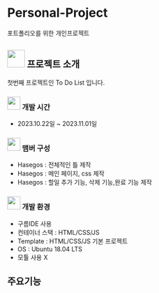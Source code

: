 # Personal-Project
포트폴리오를 위한 개인프로젝트

## <img src="https://github.com/Hasegos/Personal-Project/assets/93961708/66edfc23-8bb0-4954-afc7-898f2ae75106" width ="40" height = "40"> 프로젝트 소개
첫번째 프로젝트인 To Do List 입니다.

### <img src="https://github.com/Hasegos/Personal-Project/assets/93961708/9a43d109-8778-4797-9ef6-fbfa746a83a7" width = "30" height = "30"> 개발 시간

* 2023.10.22일 ~ 2023.11.01일

### <img src="https://github.com/Hasegos/Personal-Project/assets/93961708/b0be472d-32af-4068-99ce-dc2f667ddc95" width = "30"> 맴버 구성

- Hasegos : 전체적인 틀 제작
- Hasegos : 메인 페이지, css 제작
- Hasegos : 할일 추가 기능, 삭제 기능,완료 기능 제작


### <img src="https://github.com/Hasegos/Personal-Project/assets/93961708/62bb20db-1985-463b-a2d6-b648a6a83cc9" width ="30"> 개발 환경

- 구름IDE 사용
- 컨테이너 스택 : HTML/CSS/JS
- Template : HTML/CSS/JS 기본 프로젝트
- OS : Ubuntu 18.04 LTS
- 모튤 사용 X


## 주요기능